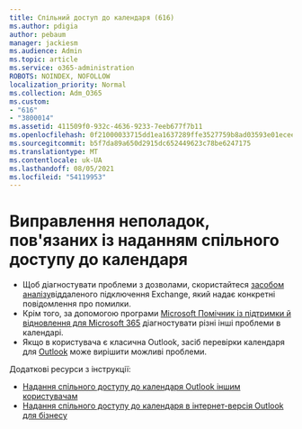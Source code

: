 ```yaml
---
title: Спільний доступ до календаря (616)
ms.author: pdigia
author: pebaum
manager: jackiesm
ms.audience: Admin
ms.topic: article
ms.service: o365-administration
ROBOTS: NOINDEX, NOFOLLOW
localization_priority: Normal
ms.collection: Adm_O365
ms.custom:
- "616"
- "3800014"
ms.assetid: 411509f0-932c-4636-9233-7eeb677f7b11
ms.openlocfilehash: 0f21000033715dd1ea1637289ffe3527759b8ad03593e01ecee1a01369421f55
ms.sourcegitcommit: b5f7da89a650d2915dc652449623c78be6247175
ms.translationtype: MT
ms.contentlocale: uk-UA
ms.lasthandoff: 08/05/2021
ms.locfileid: "54119953"
---
```

# <a name="troubleshooting-issues-with-calendar-sharing"></a>Виправлення неполадок, пов'язаних із наданням спільного доступу до календаря

- Щоб діагностувати проблеми з дозволами, скористайтеся [засобом аналізу](https://testconnectivity.microsoft.com/Default.aspx?testId=freeBusy)віддаленого підключення Exchange, який надає конкретні повідомлення про помилки.
- Крім того, за допомогою програми [Microsoft Помічник із підтримки й відновлення для Microsoft 365](https://diagnostics.office.com/) діагностувати різні інші проблеми в календарі. 
- Якщо в користувача є класична Outlook, засіб перевірки календаря для [Outlook](https://www.microsoft.com/download/details.aspx?id=28786) може вирішити можливі проблеми.

Додаткові ресурси з інструкції:

- [Надання спільного доступу до календаря Outlook іншим користувачам](https://support.office.com/article/353ed2c1-3ec5-449d-8c73-6931a0adab88)
- [Надання спільного доступу до календаря в інтернет-версія Outlook для бізнесу](https://support.office.com/article/7ecef8ae-139c-40d9-bae2-a23977ee58d5)
